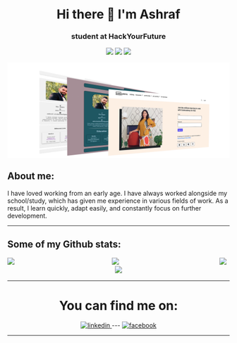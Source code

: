 <h1 align="center"> Hi there 👋 I'm Ashraf</h1>

<h3 align="center"> student at HackYourFuture</h3>

<p align="center" padding-bottom="0px">
  
  <img src="https://img.shields.io/badge/html5-%23E34F26.svg?style=for-the-badge&logo=html5&logoColor=white">
  
  <img src="https://img.shields.io/badge/css3-%231572B6.svg?style=for-the-badge&logo=css3&logoColor=white">
  
  <img src="https://img.shields.io/badge/javascript-%23323330.svg?style=for-the-badge&logo=javascript&logoColor=%23F7DF1E">
  
</p>

<img align="center" src="https://github.com/Ashraf-Alshashaa/Ashraf-Alshashaa/blob/main/html-css-readme.png">

<h2> About me:</h2>

<p>I have loved working from an early age. I have always worked alongside my school/study, which has given me experience in various fields     of work. As    a result, I learn quickly, adapt easily, and constantly focus on further development.
</p>

---

## Some of my Github stats:

<p align="center">
  
  <a href="https://github.com/Ashraf-Alshashaa">
    <img  align="left" width= 47% src="https://github-readme-stats.vercel.app/api/top-langs/?username=Ashraf-Alshashaa&layout=compact" />
  </a>
  
  <a href="https://github.com/Ashraf-Alshashaa">
    <img width= 47% src="https://github-readme-stats.vercel.app/api/?username=Ashraf-Alshashaa&show_icons=true&theme=tokyonight&hide=stars&bg_color=light"        />
  </a>
  
  <a href="https://bit.ly/Ashraf-Alshashaa-html-css">
    <img align="left" width= 47% src="https://github-readme-stats.vercel.app/api/pin/?username=Ashraf-Alshashaa&repo=HYF-Module-HTMLCSSGIT" />
  </a>
  
  <a href="https://bit.ly/Ashraf-Alshashaa-js">
    <img aalign="left" width= 47% src="https://github-readme-stats.vercel.app/api/pin/?username=Ashraf-Alshashaa&repo=HYF-Module-javaScript" />
  </a>
  
</p>

---

<h1 align="center">You can find me on:</h1>

<p align="center">
  
  <a href="https://bit.ly/Ashraf-LinkedIn">
    <img src='https://cdn.jsdelivr.net/npm/simple-icons@3.0.1/icons/linkedin.svg' alt='linkedin' height='30'>
  </a> 
  ---
  <a href="https://bit.ly/Ashraf-Facebook">
    <img src='https://cdn.jsdelivr.net/npm/simple-icons@3.0.1/icons/facebook.svg' alt='facebook' height='30'>
  </a>
  
</p>

---
